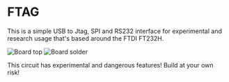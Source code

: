 # FTAG
This is a simple USB to Jtag, SPI and RS232 interface for experimental and research usage that's based around the FTDI FT232H.

![Board top](https://raw.github.com/flex-lm/FTAG/master/pictures/board_component.jpg)
![Board solder](https://raw.github.com/flex-lm/FTAG/master/pictures/board_solder.jpg)

This circuit has experimental and dangerous features! Build at your own risk!
